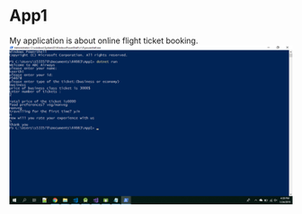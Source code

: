 # App1
My application is about online flight ticket booking.
![app](https://github.com/keerthisreekukunoor/App1/blob/master/app.png)